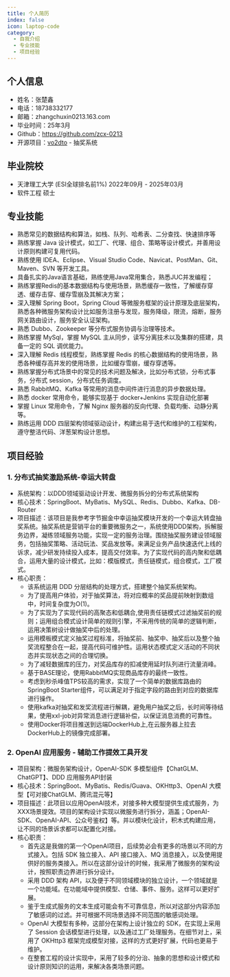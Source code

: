 ```yaml
---
title: 个人简历
index: false
icon: laptop-code
category:
  - 自我介绍
  - 专业技能
  - 项目经验
---
```


## 个人信息

- 姓名：张楚鑫
- 电话：18738332177
- 邮箱：zhangchuxin0213.163.com  
- 毕业时间：25年3月
- Github：https://github.com/zcx-0213
- 开源项目：[vo2dto](http://116.198.249.66:3000/?userId=zcx&activityId=100301) - 抽奖系统

## 毕业院校

- 天津理工大学 (ESI全球排名前1%)                2022年09月 - 2025年03月
- 软件工程 硕士

## 专业技能

- 熟悉常见的数据结构和算法，如栈、队列、哈希表、二分查找、快速排序等
- 熟练掌握 Java 设计模式，如工厂、代理、组合、策略等设计模式，并善用设计原则构建可复用代码。
- 熟练使用 IDEA、Eclipse、Visual Studio Code、Navicat、PostMan、Git、Maven、SVN 等开发工具。
- 具备扎实的Java语言基础，熟练使用Java常用集合，熟悉JUC并发编程；
- 熟练掌握Redis的基本数据结构与使用场景，熟悉缓存一致性，了解缓存穿透、缓存击穿、缓存雪崩及其解决方案；
- 深入理解 Spring Boot，Spring Cloud 等微服务框架的设计原理及底层架构，熟悉各种微服务架构设计比如服务注册与发现，服务降级，限流，熔断，服务网关路由设计，服务安全认证架构。
- 熟悉 Dubbo、Zookeeper 等分布式服务协调与治理等技术。
- 熟练掌握 MySql，掌握 MySQL 主从同步，读写分离技术以及集群的搭建，具备一定的 SQL 调优能力。
- 深入理解 Redis 线程模型，熟练掌握 Redis 的核心数据结构的使用场景，熟悉各种缓存高并发的使用场景，比如缓存雪崩，缓存穿透等。
- 熟练掌握分布式场景中的常见的技术问题及解决，比如分布式锁，分布式事务，分布式 session，分布式任务调度。
- 熟悉 RabbitMQ、Kafka 等常用的消息中间件进行消息的异步数据处理。
- 熟悉 docker 常用命令，能够实现基于 docker+Jenkins 实现自动化部署
- 掌握 Linux 常用命令，了解 Nginx 服务器的反向代理、负载均衡、动静分离等。
- 熟练运用 DDD 四层架构领域驱动设计，构建出易于迭代和维护的工程架构，遵守整洁代码、洋葱架构设计思想。


## 项目经验

### 1. 分布式抽奖激励系统-幸运大转盘 

- 系统架构：以DDD领域驱动设计开发、微服务拆分的分布式系统架构
- 核心技术：SpringBoot、MyBatis、MySQL、Redis、Dubbo、Kafka、DB-Router
- 项目描述：该项目是我参考字节掘金中幸运抽奖模块开发的一个幸运大转盘抽奖系统。抽奖系统是营销平台的重要微服务之一，系统使用DDD架构，拆解服务边界，凝练领域服务功能，实现一定的服务治理。围绕抽奖服务建设领域服务，包括抽奖策略、活动玩法、奖品发放等。来满足业务产品快速迭代上线的诉求，减少研发持续投入成本，提高交付效率。为了实现代码的高内聚和低耦合，运用大量的设计模式，比如：模版模式，责任链模式，组合模式，工厂模式。
- 核心职责：
    - 该系统运用 DDD 分层结构的处理方式，搭建整个抽奖系统架构。
    - 为了提高用户体验，对于抽奖算法，将对应概率的奖品提前映射到数组中，时间复杂度为O(1)。
    - 为了实现为了实现代码的高聚态和低耦合,使用责任链模式过滤抽奖前的规则；运用组合模式设计简单的规则引擎，不采用传统的简单的逻辑判断，运用决策树设计做抽奖中后的处理。
    - 运用模板模式定义抽奖过程标准，将抽奖前、抽奖中、抽奖后以及整个抽奖流程整合在一起，提高代码可维护性。运用状态模式定义活动的不同状态并实现状态之间的合理切换。
    - 为了减轻数据库的压力，对奖品库存的扣减使用延时队列进行流量消峰。
    - 基于BASE理论，使用RabbitMQ实现商品库存的最终一致性。
    - 考虑到秒杀峰值TPS较高的需求，实现了一个简单的数据库路由的SpringBoot Starter组件，可以满足对于指定字段的路由到对应的数据库进行操作。
    - 使用kafka对抽奖和发奖流程进行解耦，避免用户抽奖之后，长时间等待结果，使用xxl-job对异常消息进行逻辑补偿，以保证消息消费的可靠性。
    - 使用Docker将项目推送到远端DockerHub上,在云服务器上拉去DockerHub上的镜像完成部署。


### 2. OpenAI 应用服务 - 辅助工作提效工具开发

- 项目架构：微服务架构设计，OpenAI-SDK 多模型组件【ChatGLM、ChatGPT】、DDD 应用服务API封装
- 核心技术：SpringBoot、MyBatis、Redis/Guava、OKHttp3、OpenAI 大模型【可对接ChatGLM、腾讯混元等】
- 项目描述：此项目以应用OpenAI技术，对接多种大模型提供生成式服务，为XXX场景提效。项目的架构设计实现以微服务进行拆分，涵盖；OpenAI-SDK、OpenAI-API、公众号鉴权】等。并以模块化设计，积木式构建应用，让不同的场景诉求都可以配置化对接。
- 核心职责：
    - 首先这是我做的第一个OpenAI项目，后续势必会有更多的场景以不同的方式接入。包括 SDK 独立接入、API 接口接入、MQ 消息接入，以及使用提供好的服务类接入。所以在这部分设计的时候，我采用了微服务的架构设计，按照职责边界进行拆分设计。
    - 采用 DDD 架构 API，以及便于不同领域模块的独立设计，一个领域就是一个功能域。在功能域中提供模型、仓储、事件、服务。这样可以更好扩展。
    - 鉴于生成式服务的文本生成可能会有不可靠信息，所以对这部分内容添加了敏感词的过滤。并可根据不同场景选择不同范围的敏感词处理。
    - OpenAI 大模型有多种，这部分在架构上设计独立的 SDK，在实现上采用了 Session 会话模型进行处理，以及通过工厂处理服务。在细节对上，采用了 OKHttp3 框架完成模型对接，这样的方式更好扩展，代码也更易于维护。
    - 在整套工程的设计实现中，采用了较多的分治、抽象的思想和设计模式和设计原则知识的运用，来解决各类场景问题。

